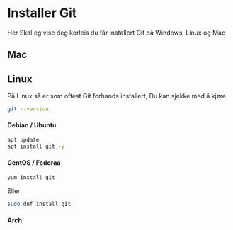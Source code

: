 # Installer Git

Her Skal eg vise deg korleis du får installert Git på Windows, Linux og Mac

## Mac


## Linux

På Linux så er som oftest Git forhands installert,
Du kan sjekke med å kjøre 

```Bash
git --version
```

#### Debian / Ubuntu

```bash
apt update
apt install git -y
```

#### CentOS / Fedoraa


```bash
yum install git
```

Eller 


```bash
sudo dnf install git
```



#### Arch

```bash

```




```bash

```